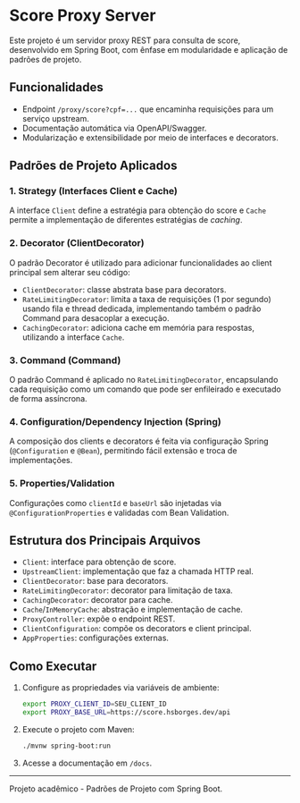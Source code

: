 # Score Proxy Server

Este projeto é um servidor proxy REST para consulta de score, desenvolvido em Spring Boot, com ênfase em modularidade e aplicação de padrões de projeto.

## Funcionalidades

- Endpoint `/proxy/score?cpf=...` que encaminha requisições para um serviço upstream.
- Documentação automática via OpenAPI/Swagger.
- Modularização e extensibilidade por meio de interfaces e decorators.

## Padrões de Projeto Aplicados

### 1. **Strategy (Interfaces Client e Cache)**

A interface `Client` define a estratégia para obtenção do score e `Cache` permite a implementação de diferentes estratégias de *caching*.

### 2. **Decorator (ClientDecorator)**

O padrão Decorator é utilizado para adicionar funcionalidades ao client principal sem alterar seu código:

- `ClientDecorator`: classe abstrata base para decorators.
- `RateLimitingDecorator`: limita a taxa de requisições (1 por segundo) usando fila e thread dedicada, implementando também o padrão Command para desacoplar a execução.
- `CachingDecorator`: adiciona cache em memória para respostas, utilizando a interface `Cache`.

### 3. **Command (Command)**

O padrão Command é aplicado no `RateLimitingDecorator`, encapsulando cada requisição como um comando que pode ser enfileirado e executado de forma assíncrona.

### 4. **Configuration/Dependency Injection (Spring)**

A composição dos clients e decorators é feita via configuração Spring (`@Configuration` e `@Bean`), permitindo fácil extensão e troca de implementações.

### 5. **Properties/Validation**

Configurações como `clientId` e `baseUrl` são injetadas via `@ConfigurationProperties` e validadas com Bean Validation.

## Estrutura dos Principais Arquivos

- `Client`: interface para obtenção de score.
- `UpstreamClient`: implementação que faz a chamada HTTP real.
- `ClientDecorator`: base para decorators.
- `RateLimitingDecorator`: decorator para limitação de taxa.
- `CachingDecorator`: decorator para cache.
- `Cache`/`InMemoryCache`: abstração e implementação de cache.
- `ProxyController`: expõe o endpoint REST.
- `ClientConfiguration`: compõe os decorators e client principal.
- `AppProperties`: configurações externas.

## Como Executar

1. Configure as propriedades via variáveis de ambiente:

   ```sh
   export PROXY_CLIENT_ID=SEU_CLIENT_ID
   export PROXY_BASE_URL=https://score.hsborges.dev/api
   ```

2. Execute o projeto com Maven:

   ```sh
   ./mvnw spring-boot:run
   ```

3. Acesse a documentação em `/docs`.

---

Projeto acadêmico - Padrões de Projeto com Spring Boot.
